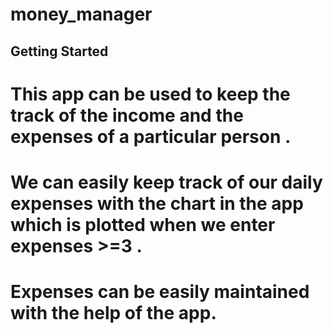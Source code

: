 # money_manager

## Getting Started
# This app can be used to keep the track of the income and the expenses of a particular person .
# We can easily keep track of our daily expenses with the chart in the app which is plotted  when we enter expenses >=3 .
# Expenses can be easily maintained with the help of the app.

